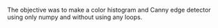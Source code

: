 The objective was to make a color histogram and Canny edge detector using only numpy and without using any loops.
